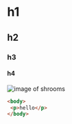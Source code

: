 # h1
## h2
### h3
#### h4

![image of shrooms](https://encrypted-tbn0.gstatic.com/images?q=tbn:ANd9GcQjA4qMcp0RyV_S9N_8J6VxgG9EbDnhUo4Qwg&s)

```html
<body>
 <p>hello</p>
</body>
```
